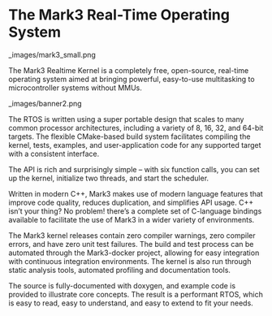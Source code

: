 # The Mark3 Real-Time Operating System

_images/mark3_small.png

The Mark3 Realtime Kernel is a completely free, open-source, real-time operating system aimed at bringing powerful, easy-to-use multitasking to microcontroller systems without MMUs.

_images/banner2.png

The RTOS is written using a super portable design that scales to many common processor architectures, including a variety of 8, 16, 32, and 64-bit targets. The flexible CMake-based build system facilitates compiling the kernel, tests, examples, and user-application code for any supported target with a consistent interface.

The API is rich and surprisingly simple – with six function calls, you can set up the kernel, initialize two threads, and start the scheduler.

Written in modern C++, Mark3 makes use of modern language features that improve code quality, reduces duplication, and simplifies API usage. C++ isn’t your thing? No problem! there’s a complete set of C-language bindings available to facilitate the use of Mark3 in a wider variety of environments.

The Mark3 kernel releases contain zero compiler warnings, zero compiler errors, and have zero unit test failures. The build and test process can be automated through the Mark3-docker project, allowing for easy integration with continuous integration environments. The kernel is also run through static analysis tools, automated profiling and documentation tools.

The source is fully-documented with doxygen, and example code is provided to illustrate core concepts. The result is a performant RTOS, which is easy to read, easy to understand, and easy to extend to fit your needs.
